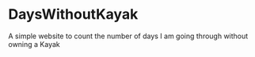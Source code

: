 # DaysWithoutKayak
A simple website to count the number of days I am going through without owning a Kayak
